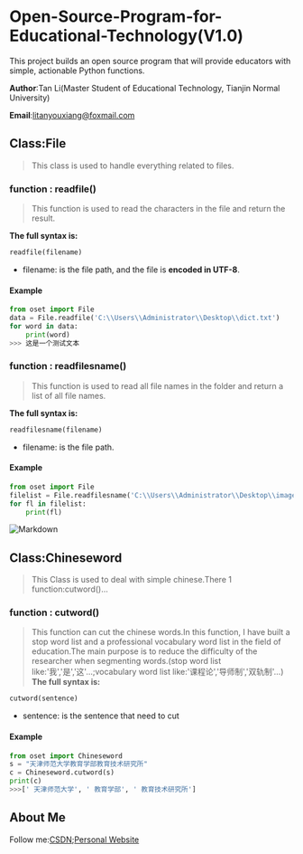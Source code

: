 # Open-Source-Program-for-Educational-Technology(V1.0)
This project builds an open source program that will provide educators with simple, actionable Python functions.

**Author**:Tan Li(Master Student of Educational Technology, Tianjin Normal University)

**Email**:litanyouxiang@foxmail.com

## Class:File
> This class is used to handle everything related to files.

### function : readfile()
> This function is used to read the characters in the file and return the result.

**The full syntax is:**
```python
readfile(filename)
```
+ filename: is the file path, and the file is **encoded in UTF-8**.

#### Example
```python
from oset import File
data = File.readfile('C:\\Users\\Administrator\\Desktop\\dict.txt')
for word in data:
	print(word)
>>> 这是一个测试文本
```
### function : readfilesname()
> This function is used to read all file names in the folder and return a list of all file names.

**The full syntax is:**
```python
readfilesname(filename)
```
+ filename: is the file path.

#### Example
```python
from oset import File
filelist = File.readfilesname('C:\\Users\\Administrator\\Desktop\\images')
for fl in filelist:
	print(fl)
```
![Markdown](http://i2.tiimg.com/712071/4276dd8f46835fd5.png)

## Class:Chineseword
> This Class is used to deal with simple chinese.There 1 function:cutword()...

### function : cutword()
>This function can cut the chinese words.In this function, I have built a stop word list and a professional vocabulary word list in the field of education.The main purpose is to reduce the difficulty of the researcher when segmenting words.(stop word list like:'我','是','这'...;vocabulary word list like:'课程论','导师制','双轨制'...)
**The full syntax is:**
```python
cutword(sentence)
```
+ sentence: is the sentence that need to cut
#### Example
```python
from oset import Chineseword
s = "天津师范大学教育学部教育技术研究所"
c = Chineseword.cutword(s)
print(c)
>>>[' 天津师范大学', ' 教育学部', ' 教育技术研究所']
```

## About Me 
Follow me:[CSDN](https://me.csdn.net/qq_32863549);[Personal Website](http://www.litan.tech)